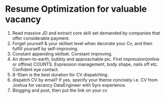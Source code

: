# Resume Optimization for valuable vacancy 
<ol>
<li>Read massive JD and extract core skill set demanded by companies that offer considerable payment.</li>
<li>Forget yourself & your skillset level when decorate your Cv, and then fulfill yourself by self-improving.</li>
<li>Constant appending skillset. Constant improving.</li>
<li>An down-to-earth, bubbly and approachable pic. First impression(online or offline) COUNTS. Expression management, body shape, nails off etc. Confident eye contact.</li>
<li>8-10am is the best duration for CV dispatching.</li>
<li>dispatch CV by email? If yes, specify your theme concisely i.e. CV from Joshua for vacancy DataEngineer with 5yrs experience.</li>
<li>Blogging and post, then put the link on your cv</li>
</ol>

 